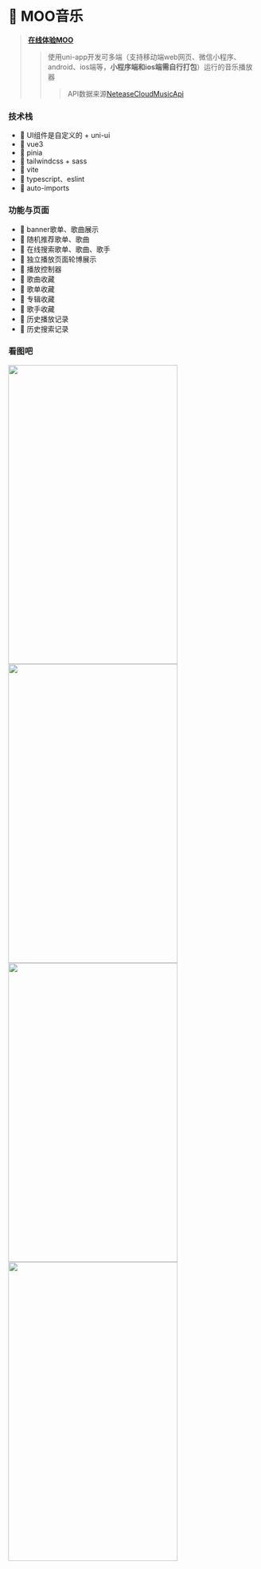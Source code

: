 # 🎵 MOO音乐 

> **[在线体验MOO](https://moo.osrc.com/)**
>>使用uni-app开发可多端（支持移动端web网页、微信小程序、android、ios端等，**小程序端和ios端需自行打包**）运行的音乐播放器
>>>API数据来源[NeteaseCloudMusicApi](https://github.com/Binaryify/NeteaseCloudMusicApi)

### 技术栈
- 🚀 UI组件是自定义的 + uni-ui
- 🚀 vue3
- 🚀 pinia
- 🚀 tailwindcss + sass
- 🚀 vite
- 🚀 typescript、eslint
- 🚀 auto-imports

### 功能与页面
- 🎵 banner歌单、歌曲展示
- 🎵 随机推荐歌单、歌曲
- 🎵 在线搜索歌单、歌曲、歌手
- 🎵 独立播放页面轮博展示
- 🎵 播放控制器
- 🎵 歌曲收藏
- 🎵 歌单收藏
- 🎵 专辑收藏
- 🎵 歌手收藏
- 🎵 历史播放记录
- 🎵 历史搜索记录


### 看图吧
<div style="display:flex;flex-wrap: wrap;">
  <img src="https://jaye.osrc.com/static/play.gif" width="340px" height="600px">
  <img src="https://jaye.osrc.com/static/home.png" width="340px" height="600px">
  <img src="https://jaye.osrc.com/static/playlist.png" width="340px" height="600px">
  <img src="https://jaye.osrc.com/static/play.png" width="340px" height="600px">
</div>
